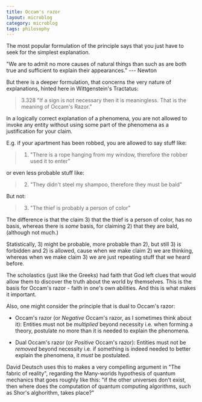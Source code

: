 ```yaml
---
title: Occam's razor
layout: microblog
category: microblog
tags: philosophy
---
```


The most popular formulation of the principle says that you just have to seek for the simplest explanation.

"We are to admit no more causes of natural things than such as are both true and sufficient to explain their appearances." --- Newton

But there is a deeper formulation, that concerns the very nature of explanations, hinted here in Wittgenstein's Tractatus:

>3.328 "If a sign is not necessary then it is meaningless. That is the meaning of Occam's Razor."

In a logically correct explanation of a phenomena, you are not allowed to invoke any entity without using some part of the phenomena as a justification for your claim.

E.g. if your apartment has been robbed, you are allowed to say stuff like:

> 1) "There is a rope hanging from my window, therefore the robber used it to enter" 

or even less probable stuff like:

> 2) "They didn't steel my shampoo, therefore they must be bald"

But not: 

> 3) "The thief is probably a person of color"

The difference is that the claim 3) that the thief is a person of color, has no basis,  whereas there is *some* basis, for claiming 2) that they are bald, (although not much.) 

Statistically, 3) might be probable, more probable than 2), but still 3) is forbidden and 2) is allowed, cause when we make claim 2) we are thinking, whereas when we make claim 3) we are just repeating stuff that we heard before.

The scholastics (just like the Greeks) had faith that God left clues that would allow them to discover the truth about the world by themselves. This is the basis for Occam's razor - faith in one's own abilities. And this is what makes it important.

Also, one might consider the principle that is dual to Occam's razor:

- Occam's razor (or *Negative* Occam's razor, as I sometimes think about it): Entities must not be *multiplied* beyond necessity i.e. when forming a theory, postulate no more than it is needed to explain the phenomena. 

- Dual Occam's razor (or *Positive* Occam's razor): Entities must not be *removed* beyond necessity i.e. if something is indeed needed to better explain the phenomena, it *must* be postulated. 

David Deutsch uses this to makes a very compelling argument in "The fabric of reality", regarding the Many-worlds hypothesis of quantum mechanics  that goes roughly like this: "if the other universes don't exist, then where does the computation of quantum computing algorithms, such as Shor's alghorithm, takes place?"

